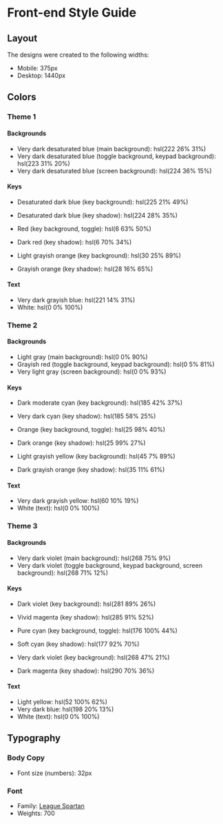 # Front-end Style Guide

## Layout

The designs were created to the following widths:

- Mobile: 375px
- Desktop: 1440px

## Colors

### Theme 1

#### Backgrounds

- Very dark desaturated blue (main background): hsl(222 26% 31%)
- Very dark desaturated blue (toggle background, keypad background): hsl(223 31% 20%)
- Very dark desaturated blue (screen background): hsl(224 36% 15%)

#### Keys

- Desaturated dark blue (key background): hsl(225 21% 49%)
- Desaturated dark blue (key shadow): hsl(224 28% 35%)

- Red (key background, toggle): hsl(6 63% 50%)
- Dark red (key shadow): hsl(6 70% 34%)

- Light grayish orange (key background): hsl(30 25% 89%)
- Grayish orange (key shadow): hsl(28 16% 65%)

#### Text

- Very dark grayish blue: hsl(221 14% 31%)
- White: hsl(0 0% 100%)

### Theme 2

#### Backgrounds

- Light gray (main background): hsl(0 0% 90%)
- Grayish red (toggle background, keypad background): hsl(0 5% 81%)
- Very light gray (screen background): hsl(0 0% 93%)

#### Keys

- Dark moderate cyan (key background): hsl(185 42% 37%)
- Very dark cyan (key shadow): hsl(185 58% 25%)

- Orange (key background, toggle): hsl(25 98% 40%)
- Dark orange (key shadow): hsl(25 99% 27%)

- Light grayish yellow (key background): hsl(45 7% 89%)
- Dark grayish orange (key shadow): hsl(35 11% 61%)

#### Text

- Very dark grayish yellow: hsl(60 10% 19%)
- White (text): hsl(0 0% 100%)

### Theme 3

#### Backgrounds

- Very dark violet (main background): hsl(268 75% 9%)
- Very dark violet (toggle background, keypad background, screen background): hsl(268 71% 12%)

#### Keys

- Dark violet (key background): hsl(281 89% 26%)
- Vivid magenta (key shadow): hsl(285 91% 52%)

- Pure cyan (key background, toggle): hsl(176 100% 44%)
- Soft cyan (key shadow): hsl(177 92% 70%)

- Very dark violet (key background): hsl(268 47% 21%)
- Dark magenta (key shadow): hsl(290 70% 36%)

#### Text

- Light yellow: hsl(52 100% 62%)
- Very dark blue: hsl(198 20% 13%)
- White (text): hsl(0 0% 100%)

## Typography

### Body Copy

- Font size (numbers): 32px

### Font

- Family: [League Spartan](https://fonts.google.com/specimen/League+Spartan)
- Weights: 700
